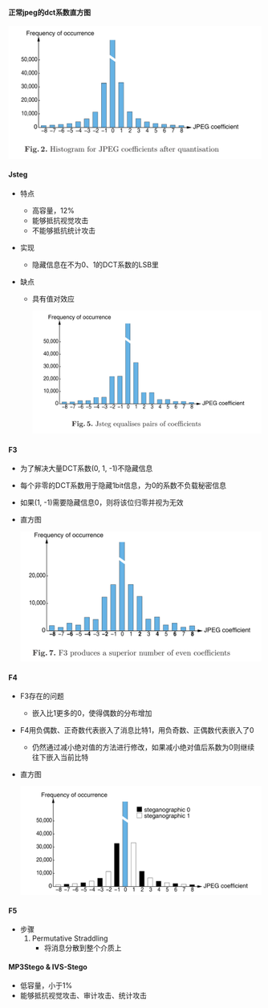 #### 正常jpeg的dct系数直方图

![image-20201028204502152](F5.assets/image-20201028204502152.png)





#### Jsteg

- 特点
  - 高容量，12%
  - 能够抵抗视觉攻击
  - 不能够抵抗统计攻击

- 实现

  - 隐藏信息在不为0、1的DCT系数的LSB里

- 缺点

  - 具有值对效应

    ![image-20201028204143461](F5.assets/image-20201028204143461.png)



#### F3

- 为了解决大量DCT系数(0, 1, -1)不隐藏信息

- 每个非零的DCT系数用于隐藏1bit信息，为0的系数不负载秘密信息

- 如果(1, -1)需要隐藏信息0，则将该位归零并视为无效

- 直方图

  ![image-20201028210701931](F5.assets/image-20201028210701931.png)



#### F4

- F3存在的问题

  - 嵌入比1更多的0，使得偶数的分布增加

- F4用负偶数、正奇数代表嵌入了消息比特1，用负奇数、正偶数代表嵌入了0

  - 仍然通过减小绝对值的方法进行修改，如果减小绝对值后系数为0则继续往下嵌入当前比特

- 直方图

  ![image-20201028211826993](F5.assets/image-20201028211826993.png)





#### F5

- 步骤
  1. Permutative Straddling
     - 将消息分散到整个介质上



#### MP3Stego & IVS-Stego

- 低容量，小于1%
- 能够抵抗视觉攻击、审计攻击、统计攻击